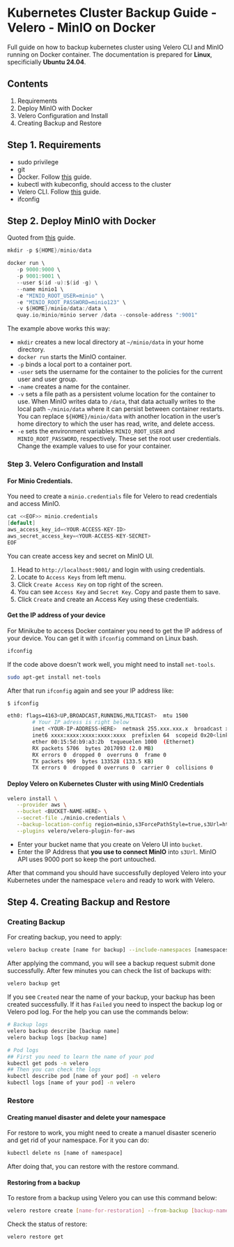 # Kubernetes Cluster Backup Guide - Velero - MinIO on Docker
Full guide on how to backup kubernetes cluster using Velero CLI and MinIO running on Docker container. The documentation is prepared for **Linux**, specificially **Ubuntu  24.04**.

## Contents
1. Requirements
2. Deploy MinIO with Docker
3. Velero Configuration and Install
4. Creating Backup and Restore

## Step 1. Requirements
* sudo privilege
* git
* Docker. Follow [this](https://docs.docker.com/engine/install/ubuntu/#install-using-the-repository) guide.
* kubectl with kubeconfig, should access to the cluster
* Velero CLI. Follow [this](https://velero.io/docs/v1.3.0/basic-install/#option-2-github-release) guide.
* ifconfig

## Step 2. Deploy MinIO with Docker
Quoted from [this](https://min.io/docs/minio/container/index.html) guide.
```c
mkdir -p ${HOME}/minio/data

docker run \
   -p 9000:9000 \
   -p 9001:9001 \
   --user $(id -u):$(id -g) \
   --name minio1 \
   -e "MINIO_ROOT_USER=minio" \
   -e "MINIO_ROOT_PASSWORD=minio123" \
   -v ${HOME}/minio/data:/data \
   quay.io/minio/minio server /data --console-address ":9001"
```
The example above works this way:
* `mkdir` creates a new local directory at `~/minio/data` in your home directory.
* `docker run` starts the MinIO container.
* `-p` binds a local port to a container port.
* `-user` sets the username for the container to the policies for the current user and user group.
* `-name` creates a name for the container.
* `-v` sets a file path as a persistent volume location for the container to use. When MinIO writes data to `/data`, that data actually writes to the local path `~/minio/data` where it can persist between container restarts. You can replace `${HOME}/minio/data` with another location in the user’s home directory to which the user has read, write, and delete access.
* `-e` sets the environment variables `MINIO_ROOT_USER` and `MINIO_ROOT_PASSWORD`, respectively. These set the root user credentials. Change the example values to use for your container.

### Step 3. Velero Configuration and Install
#### For Minio Credentials.
You need to create a `minio.credentials` file for Velero to read credentials and access MinIO.

```c
cat <<EOF>> minio.credentials
[default]
aws_access_key_id=<YOUR-ACCESS-KEY-ID>
aws_secret_access_key=<YOUR-ACCESS-KEY-SECRET>
EOF
```

You can create access key and secret on MinIO UI.
1. Head to `http://localhost:9001/` and login with using credentials.
2. Locate to `Access Keys` from left menu.
3. Click `Create Access Key` on top right of the screen.
4. You can see `Access Key` and `Secret Key`. Copy and paste them to save.
5. Click `Create` and create an Access Key using these credentials.

#### Get the IP address of your device
For Minikube to access Docker container you need to get the IP address of your device. You can get it with `ifconfig` command on Linux bash.
```bash
ifconfig
```
If the code above doesn't work well, you might need to install `net-tools`.
```bash
sudo apt-get install net-tools
```
After that run `ifconfig` again and see your IP address like:
```bash
$ ifconfig

eth0: flags=4163<UP,BROADCAST,RUNNING,MULTICAST>  mtu 1500
        # Your IP adress is right below
        inet <YOUR-IP-ADDRESS-HERE>  netmask 255.xxx.xxx.x  broadcast xxx.xxx.xxx
        inet6 xxxx:xxxx:xxxx:xxxx:xxxx  prefixlen 64  scopeid 0x20<link>
        ether 00:15:5d:b9:a3:2b  txqueuelen 1000  (Ethernet)
        RX packets 5706  bytes 2017093 (2.0 MB)
        RX errors 0  dropped 0  overruns 0  frame 0
        TX packets 909  bytes 133528 (133.5 KB)
        TX errors 0  dropped 0 overruns 0  carrier 0  collisions 0
```
#### Deploy Velero on Kubernetes Cluster with using MinIO Credentials
```bash
velero install \
   --provider aws \
   --bucket <BUCKET-NAME-HERE> \
   --secret-file ./minio.credentials \
   --backup-location-config region=minio,s3ForcePathStyle=true,s3Url=http://<YOUR-IP-ADDRESS-HERE>:9000 \
   --plugins velero/velero-plugin-for-aws
```

* Enter your bucket name that you create on Velero UI into `bucket`.
* Enter the IP Address that **you use to connect MinIO** into `s3Url`. MinIO API uses 9000 port so keep the port untouched.

After that command you should have successfully deployed Velero into your Kubernetes under the namespace `velero` and ready to work with Velero.

## Step 4. Creating Backup and Restore
### Creating Backup
For creating backup, you need to apply:
```bash
velero backup create [name for backup] --include-namespaces [namespaces will gonna backuped]
```
After applying the command, you will see a backup request submit done successfully. After few minutes you can check the list of backups with:
```bash
velero backup get
```
If you see `Created` near the name of your backup, your backup has been created successfully. If it has `Failed` you need to inspect the backup log or Velero pod log. For the help you can use the commands below:
```bash
# Backup logs
velero backup describe [backup name]
velero backup logs [backup name]

# Pod logs
## First you need to learn the name of your pod
kubectl get pods -n velero
## Then you can check the logs
kubectl describe pod [name of your pod] -n velero
kubectl logs [name of your pod] -n velero
```

### Restore
#### Creating manuel disaster and delete your namespace
For restore to work, you might need to create a manuel disaster scenerio and get rid of your namespace. For it you can do:
```bash
kubectl delete ns [name of namespace]
```
After doing that, you can restore with the restore command.
#### Restoring from a backup
To restore from a backup using Velero you can use this command below:
```bash
velero restore create [name-for-restoration] --from-backup [backup-name-will-be-restored]
```
Check the status of restore:
```bash
velero restore get
```
